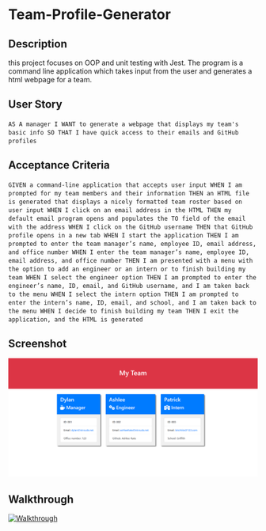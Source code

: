 # Team-Profile-Generator

## Description
this project focuses on OOP and unit testing with Jest. The program is a command line application which 
takes input from the user and generates a html webpage for a team. 


## User Story
``
AS A manager
I WANT to generate a webpage that displays my team's basic info
SO THAT I have quick access to their emails and GitHub profiles
``

## Acceptance Criteria
``
GIVEN a command-line application that accepts user input
WHEN I am prompted for my team members and their information
THEN an HTML file is generated that displays a nicely formatted team roster based on user input
WHEN I click on an email address in the HTML
THEN my default email program opens and populates the TO field of the email with the address
WHEN I click on the GitHub username
THEN that GitHub profile opens in a new tab
WHEN I start the application
THEN I am prompted to enter the team manager’s name, employee ID, email address, and office number
WHEN I enter the team manager’s name, employee ID, email address, and office number
THEN I am presented with a menu with the option to add an engineer or an intern or to finish building my team
WHEN I select the engineer option
THEN I am prompted to enter the engineer’s name, ID, email, and GitHub username, and I am taken back to the menu
WHEN I select the intern option
THEN I am prompted to enter the intern’s name, ID, email, and school, and I am taken back to the menu
WHEN I decide to finish building my team
THEN I exit the application, and the HTML is generated
``

## Screenshot
![screenshot](./assets/Screenshot.png)

## Walkthrough
[![Walkthrough](http://img.youtube.com/vi/watch?v=-JouNJni7ZQ/0.jpg)](https://youtu.be/-JouNJni7ZQ)

##
